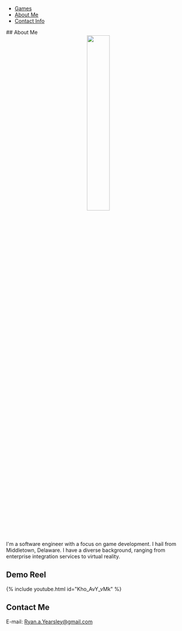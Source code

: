 <link rel="stylesheet" type="text/css" href="https://ryanyearsley.github.io/style.css">
<nav>
  <ul>
    <li><a href="#games">Games</a></li>
    <li><a href="#section2">About Me</a></li>
    <li><a href="#section3">Contact Info</a></li>
  </ul>
</nav>
## About Me
<div align="center">
<img  src="docs/assets/images/Yearsley_ProfilePic_Cropped.png"  width="35%" height="35%">
</div>

I'm a software engineer with a focus on game development. I hail from Middletown, Delaware. I have a diverse background, ranging from enterprise integration services  to virtual reality.

## Demo Reel

{% include youtube.html id="Kho_AvY_vMk" %}


## Contact Me

E-mail: Ryan.a.Yearsley@gmail.com
